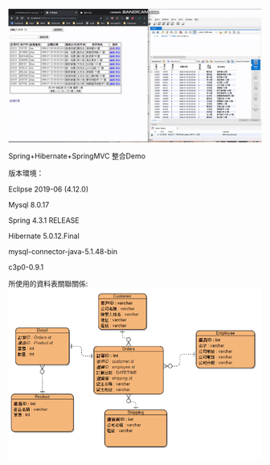 ![image](https://github.com/a19930905a/SSH/blob/master/%E5%8A%9F%E8%83%BD.gif)

Spring+Hibernate+SpringMVC 整合Demo

版本環境：

Eclipse 2019-06 (4.12.0)

Mysql 8.0.17

Spring 4.3.1 RELEASE

Hibernate 5.0.12.Final

mysql-connector-java-5.1.48-bin

c3p0-0.9.1


所使用的資料表關聯關係:
![image](https://github.com/a19930905a/SSH/blob/master/%E8%B3%87%E6%96%99%E8%A1%A8%E9%97%9C%E8%81%AF.png)

